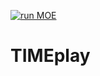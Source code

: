 [![run MOE](https://github.com/junghh21/TIMEplay/actions/workflows/blank.yml/badge.svg)](https://github.com/junghh21/TIMEplay/actions/workflows/blank.yml)
# TIMEplay
